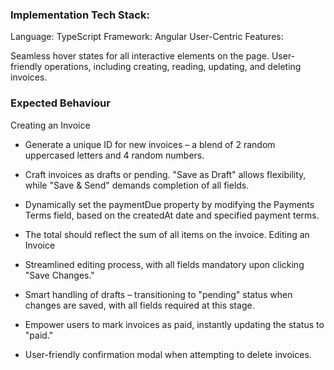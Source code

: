 ### Implementation Tech Stack:

Language: TypeScript
Framework: Angular
User-Centric Features:

Seamless hover states for all interactive elements on the page.
User-friendly operations, including creating, reading, updating, and deleting invoices.

### Expected Behaviour

Creating an Invoice

- Generate a unique ID for new invoices – a blend of 2 random uppercased letters and 4 random numbers.
- Craft invoices as drafts or pending. "Save as Draft" allows flexibility, while "Save & Send" demands completion of all fields.
- Dynamically set the paymentDue property by modifying the Payments Terms field, based on the createdAt date and specified payment terms.
- The total should reflect the sum of all items on the invoice.
Editing an Invoice

- Streamlined editing process, with all fields mandatory upon clicking "Save Changes."
- Smart handling of drafts – transitioning to "pending" status when changes are saved, with all fields required at this stage.
- Empower users to mark invoices as paid, instantly updating the status to "paid."
- User-friendly confirmation modal when attempting to delete invoices.
